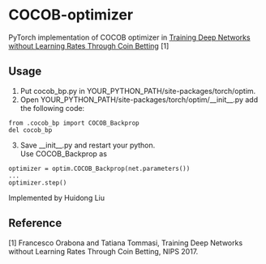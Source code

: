 # COCOB-optimizer
PyTorch implementation of COCOB optimizer in [Training Deep Networks without Learning Rates
Through Coin Betting](http://papers.nips.cc/paper/6811-training-deep-networks-without-learning-rates-through-coin-betting) [1]

## Usage
1. Put cocob_bp.py in YOUR_PYTHON_PATH/site-packages/torch/optim.                                                     
2. Open YOUR_PYTHON_PATH/site-packages/torch/optim/\_\_init\_\_.py add the following code:                                
```                                                                                                                   
from .cocob_bp import COCOB_Backprop                                                                                  
del cocob_bp                                                                                                          
```                                                                                                                   
3. Save \_\_init\_\_.py and restart your python.                                                                          
Use COCOB_Backprop as                                                                                                 
```                                                                                                                          
optimizer = optim.COCOB_Backprop(net.parameters())                                                                    
...                                                                                                                   
optimizer.step()               
```
Implemented by Huidong Liu

## Reference
[1] Francesco Orabona and Tatiana Tommasi, Training Deep Networks without Learning Rates Through Coin Betting, NIPS 2017. 
